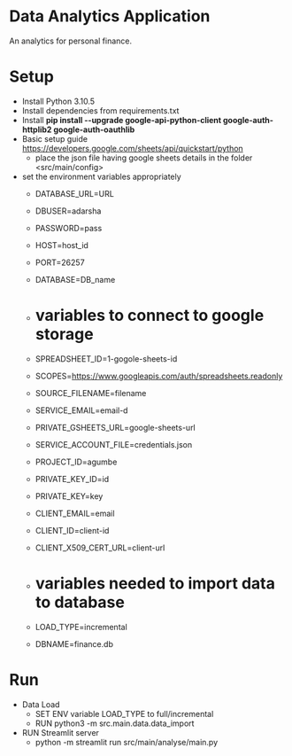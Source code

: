 # Data Analytics Application
An analytics for personal finance.

# Setup
- Install Python 3.10.5
- Install dependencies from requirements.txt
- Install **pip install --upgrade google-api-python-client google-auth-httplib2 google-auth-oauthlib**
- Basic setup guide https://developers.google.com/sheets/api/quickstart/python
  - place the json file having google sheets details in the folder <src/main/config>
- set the environment variables appropriately
  - DATABASE_URL=URL
  - DBUSER=adarsha
  - PASSWORD=pass
  - HOST=host_id
  - PORT=26257
  - DATABASE=DB_name

  - # variables to connect to google storage
  - SPREADSHEET_ID=1-gogole-sheets-id
  - SCOPES=https://www.googleapis.com/auth/spreadsheets.readonly
  - SOURCE_FILENAME=filename
  - SERVICE_EMAIL=email-d
  - PRIVATE_GSHEETS_URL=google-sheets-url
  - SERVICE_ACCOUNT_FILE=credentials.json

  - PROJECT_ID=agumbe
  - PRIVATE_KEY_ID=id
  - PRIVATE_KEY=key
  - CLIENT_EMAIL=email
  - CLIENT_ID=client-id
  - CLIENT_X509_CERT_URL=client-url

  - # variables needed to import data to database
  - LOAD_TYPE=incremental
  - DBNAME=finance.db

# Run
- Data Load
  - SET ENV variable LOAD_TYPE to full/incremental
  - RUN python3 -m src.main.data.data_import
- RUN Streamlit server
  - python -m streamlit run src/main/analyse/main.py
